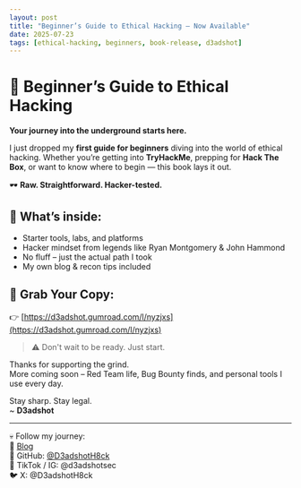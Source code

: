 ```yaml
---
layout: post
title: "Beginner’s Guide to Ethical Hacking – Now Available"
date: 2025-07-23
tags: [ethical-hacking, beginners, book-release, d3adshot]
---
```


# 🧠 Beginner’s Guide to Ethical Hacking  
**Your journey into the underground starts here.**

I just dropped my **first guide for beginners** diving into the world of ethical hacking. Whether you’re getting into **TryHackMe**, prepping for **Hack The Box**, or want to know where to begin — this book lays it out.

🕶️ **Raw. Straightforward. Hacker-tested.**

## 📘 What’s inside:
- Starter tools, labs, and platforms
- Hacker mindset from legends like Ryan Montgomery & John Hammond
- No fluff – just the actual path I took
- My own blog & recon tips included

## 🎯 Grab Your Copy:
👉 [https://d3adshot.gumroad.com/l/nyzjxs](https://d3adshot.gumroad.com/l/nyzjxs)

> ⚠️ Don't wait to be ready. Just start.

Thanks for supporting the grind.  
More coming soon – Red Team life, Bug Bounty finds, and personal tools I use every day.

Stay sharp. Stay legal.  
~ **D3adshot**

---

💀 Follow my journey:  
📍 [Blog](https://d3adshoth8ck.github.io)  
🐍 GitHub: [@D3adshotH8ck](https://github.com/D3adshotH8ck)  
🎥 TikTok / IG: @d3adshotsec  
🐦 X: @D3adshotH8ck
